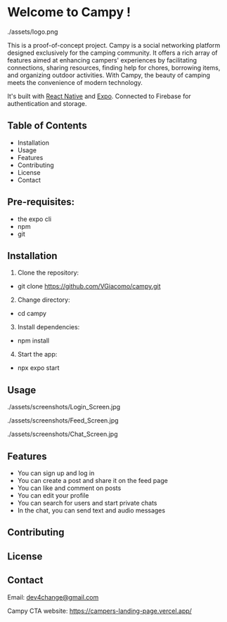 # Welcome to Campy !

./assets/logo.png

This is a proof-of-concept project.
Campy is a social networking platform designed exclusively for the camping community.
It offers a rich array of features aimed at enhancing campers' experiences by facilitating connections, sharing resources, finding help for chores, borrowing items, and organizing outdoor activities.
With Campy, the beauty of camping meets the convenience of modern technology.

It's built with [React Native](https://reactnative.dev/) and [Expo](https://expo.dev/).
Connected to Firebase for authentication and storage.

## Table of Contents

- Installation
- Usage
- Features
- Contributing
- License
- Contact

## Pre-requisites:

- the expo cli
- npm
- git

## Installation

1. Clone the repository:

- git clone https://github.com/VGiacomo/campy.git

2. Change directory:

- cd campy

3. Install dependencies:

- npm install

4. Start the app:

- npx expo start

## Usage

./assets/screenshots/Login_Screen.jpg

./assets/screenshots/Feed_Screen.jpg

./assets/screenshots/Chat_Screen.jpg

## Features

- You can sign up and log in
- You can create a post and share it on the feed page
- You can like and comment on posts
- You can edit your profile
- You can search for users and start private chats
- In the chat, you can send text and audio messages

## Contributing

## License

## Contact

Email: dev4change@gmail.com

Campy CTA website: https://campers-landing-page.vercel.app/
